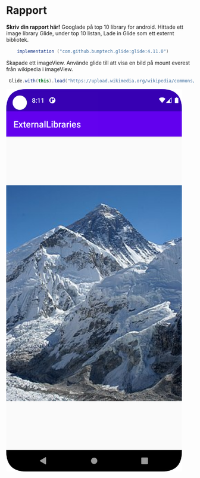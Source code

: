 
# Rapport

**Skriv din rapport här!**
Googlade på top 10 library for android.
Hittade ett image library Glide, under top 10 listan,
Lade in Glide som ett externt bibliotek.
```Java
    implementation ("com.github.bumptech.glide:glide:4.11.0")
```
Skapade ett imageView.
Använde glide till att visa en bild på mount everest från wikipedia i imageView.
```Java
 Glide.with(this).load("https://upload.wikimedia.org/wikipedia/commons/thumb/4/4b/Everest_kalapatthar_crop.jpg/256px-Everest_kalapatthar_crop.jpg").into(imageView);
```

![](bild.png)
